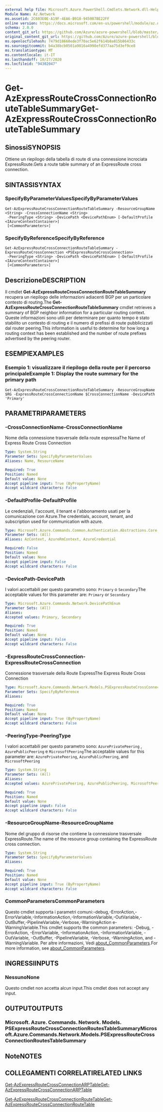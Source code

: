 ```yaml
---
external help file: Microsoft.Azure.PowerShell.Cmdlets.Network.dll-Help.xml
Module Name: Az.Network
ms.assetid: 2C603E0E-A19F-4EA6-B918-945007BE22FF
online version: https://docs.microsoft.com/en-us/powershell/module/az.network/get-azexpressroutecrossconnectionroutetablesummary
schema: 2.0.0
content_git_url: https://github.com/Azure/azure-powershell/blob/master/src/Network/Network/help/Get-AzExpressRouteCrossConnectionRouteTableSummary.md
original_content_git_url: https://github.com/Azure/azure-powershell/blob/master/src/Network/Network/help/Get-AzExpressRouteCrossConnectionRouteTableSummary.md
ms.openlocfilehash: 7479d18660ede3f70ac5e62f614b8a815b86433c
ms.sourcegitcommit: b4a38bcb0501a9016a4998efd377aa75d3ef9ce8
ms.translationtype: MT
ms.contentlocale: it-IT
ms.lasthandoff: 10/27/2020
ms.locfileid: "94302047"
---
```

# <span data-ttu-id="7d7aa-101">Get-AzExpressRouteCrossConnectionRouteTableSummary</span><span class="sxs-lookup"><span data-stu-id="7d7aa-101">Get-AzExpressRouteCrossConnectionRouteTableSummary</span></span>

## <span data-ttu-id="7d7aa-102">Sinossi</span><span class="sxs-lookup"><span data-stu-id="7d7aa-102">SYNOPSIS</span></span>
<span data-ttu-id="7d7aa-103">Ottiene un riepilogo della tabella di route di una connessione incrociata ExpressRoute.</span><span class="sxs-lookup"><span data-stu-id="7d7aa-103">Gets a route table summary of an ExpressRoute cross connection.</span></span>

## <span data-ttu-id="7d7aa-104">SINTASSI</span><span class="sxs-lookup"><span data-stu-id="7d7aa-104">SYNTAX</span></span>

### <span data-ttu-id="7d7aa-105">SpecifyByParameterValues</span><span class="sxs-lookup"><span data-stu-id="7d7aa-105">SpecifyByParameterValues</span></span>
```
Get-AzExpressRouteCrossConnectionRouteTableSummary -ResourceGroupName <String> -CrossConnectionName <String>
 -PeeringType <String> -DevicePath <DevicePathEnum> [-DefaultProfile <IAzureContextContainer>]
 [<CommonParameters>]
```

### <span data-ttu-id="7d7aa-106">SpecifyByReference</span><span class="sxs-lookup"><span data-stu-id="7d7aa-106">SpecifyByReference</span></span>
```
Get-AzExpressRouteCrossConnectionRouteTableSummary -ExpressRouteCrossConnection <PSExpressRouteCrossConnection>
 -PeeringType <String> -DevicePath <DevicePathEnum> [-DefaultProfile <IAzureContextContainer>]
 [<CommonParameters>]
```

## <span data-ttu-id="7d7aa-107">Descrizione</span><span class="sxs-lookup"><span data-stu-id="7d7aa-107">DESCRIPTION</span></span>
<span data-ttu-id="7d7aa-108">Il cmdlet **Get-AzExpressRouteCrossConnectionRouteTableSummary** recupera un riepilogo delle informazioni adiacenti BGP per un particolare contesto di routing.</span><span class="sxs-lookup"><span data-stu-id="7d7aa-108">The **Get-AzExpressRouteCrossConnectionRouteTableSummary** cmdlet retrieves a summary of BGP neighbor information for a particular routing context.</span></span> <span data-ttu-id="7d7aa-109">Queste informazioni sono utili per determinare per quanto tempo è stato stabilito un contesto di routing e il numero di prefissi di route pubblicizzati dal router peering.</span><span class="sxs-lookup"><span data-stu-id="7d7aa-109">This information is useful to determine for how long a routing context has been established and the number of route prefixes advertised by the peering router.</span></span>

## <span data-ttu-id="7d7aa-110">ESEMPI</span><span class="sxs-lookup"><span data-stu-id="7d7aa-110">EXAMPLES</span></span>

### <span data-ttu-id="7d7aa-111">Esempio 1: visualizzare il riepilogo della route per il percorso principale</span><span class="sxs-lookup"><span data-stu-id="7d7aa-111">Example 1: Display the route summary for the primary path</span></span>
```
Get-AzExpressRouteCrossConnectionRouteTableSummary -ResourceGroupName $RG -ExpressRouteCrossConnectionName $CrossConnectionName -DevicePath 'Primary'
```

## <span data-ttu-id="7d7aa-112">PARAMETRI</span><span class="sxs-lookup"><span data-stu-id="7d7aa-112">PARAMETERS</span></span>

### <span data-ttu-id="7d7aa-113">-CrossConnectionName</span><span class="sxs-lookup"><span data-stu-id="7d7aa-113">-CrossConnectionName</span></span>
<span data-ttu-id="7d7aa-114">Nome della connessione trasversale della route espressa</span><span class="sxs-lookup"><span data-stu-id="7d7aa-114">The Name of Express Route Cross Connection</span></span>

```yaml
Type: System.String
Parameter Sets: SpecifyByParameterValues
Aliases: Name, ResourceName

Required: True
Position: Named
Default value: None
Accept pipeline input: True (ByPropertyName)
Accept wildcard characters: False
```

### <span data-ttu-id="7d7aa-115">-DefaultProfile</span><span class="sxs-lookup"><span data-stu-id="7d7aa-115">-DefaultProfile</span></span>
<span data-ttu-id="7d7aa-116">Le credenziali, l'account, il tenant e l'abbonamento usati per la comunicazione con Azure.</span><span class="sxs-lookup"><span data-stu-id="7d7aa-116">The credentials, account, tenant, and subscription used for communication with azure.</span></span>

```yaml
Type: Microsoft.Azure.Commands.Common.Authentication.Abstractions.Core.IAzureContextContainer
Parameter Sets: (All)
Aliases: AzContext, AzureRmContext, AzureCredential

Required: False
Position: Named
Default value: None
Accept pipeline input: False
Accept wildcard characters: False
```

### <span data-ttu-id="7d7aa-117">-DevicePath</span><span class="sxs-lookup"><span data-stu-id="7d7aa-117">-DevicePath</span></span>
<span data-ttu-id="7d7aa-118">I valori accettabili per questo parametro sono: `Primary` o `Secondary`</span><span class="sxs-lookup"><span data-stu-id="7d7aa-118">The acceptable values for this parameter are: `Primary` or `Secondary`</span></span>

```yaml
Type: Microsoft.Azure.Commands.Network.DevicePathEnum
Parameter Sets: (All)
Aliases:
Accepted values: Primary, Secondary

Required: True
Position: Named
Default value: None
Accept pipeline input: False
Accept wildcard characters: False
```

### <span data-ttu-id="7d7aa-119">-ExpressRouteCrossConnection</span><span class="sxs-lookup"><span data-stu-id="7d7aa-119">-ExpressRouteCrossConnection</span></span>
<span data-ttu-id="7d7aa-120">Connessione trasversale della Route Express</span><span class="sxs-lookup"><span data-stu-id="7d7aa-120">The Express Route Cross Connection</span></span>

```yaml
Type: Microsoft.Azure.Commands.Network.Models.PSExpressRouteCrossConnection
Parameter Sets: SpecifyByReference
Aliases:

Required: True
Position: Named
Default value: None
Accept pipeline input: True (ByPropertyName)
Accept wildcard characters: False
```

### <span data-ttu-id="7d7aa-121">-PeeringType</span><span class="sxs-lookup"><span data-stu-id="7d7aa-121">-PeeringType</span></span>
<span data-ttu-id="7d7aa-122">I valori accettabili per questo parametro sono: `AzurePrivatePeering` , `AzurePublicPeering` e `MicrosoftPeering`</span><span class="sxs-lookup"><span data-stu-id="7d7aa-122">The acceptable values for this parameter are: `AzurePrivatePeering`, `AzurePublicPeering`, and `MicrosoftPeering`</span></span>

```yaml
Type: System.String
Parameter Sets: (All)
Aliases:
Accepted values: AzurePrivatePeering, AzurePublicPeering, MicrosoftPeering

Required: True
Position: Named
Default value: None
Accept pipeline input: False
Accept wildcard characters: False
```

### <span data-ttu-id="7d7aa-123">-ResourceGroupName</span><span class="sxs-lookup"><span data-stu-id="7d7aa-123">-ResourceGroupName</span></span>
<span data-ttu-id="7d7aa-124">Nome del gruppo di risorse che contiene la connessione trasversale ExpressRoute.</span><span class="sxs-lookup"><span data-stu-id="7d7aa-124">The name of the resource group containing the ExpressRoute cross connection.</span></span>

```yaml
Type: System.String
Parameter Sets: SpecifyByParameterValues
Aliases:

Required: True
Position: Named
Default value: None
Accept pipeline input: True (ByPropertyName)
Accept wildcard characters: False
```

### <span data-ttu-id="7d7aa-125">CommonParameters</span><span class="sxs-lookup"><span data-stu-id="7d7aa-125">CommonParameters</span></span>
<span data-ttu-id="7d7aa-126">Questo cmdlet supporta i parametri comuni:-debug,-ErrorAction,-ErrorVariable,-InformationAction,-InformationVariable,-OutVariable,-OutBuffer,-PipelineVariable,-Verbose,-WarningAction e-WarningVariable.</span><span class="sxs-lookup"><span data-stu-id="7d7aa-126">This cmdlet supports the common parameters: -Debug, -ErrorAction, -ErrorVariable, -InformationAction, -InformationVariable, -OutVariable, -OutBuffer, -PipelineVariable, -Verbose, -WarningAction, and -WarningVariable.</span></span> <span data-ttu-id="7d7aa-127">Per altre informazioni, Vedi [about_CommonParameters](http://go.microsoft.com/fwlink/?LinkID=113216).</span><span class="sxs-lookup"><span data-stu-id="7d7aa-127">For more information, see [about_CommonParameters](http://go.microsoft.com/fwlink/?LinkID=113216).</span></span>

## <span data-ttu-id="7d7aa-128">INGRESSI</span><span class="sxs-lookup"><span data-stu-id="7d7aa-128">INPUTS</span></span>

### <span data-ttu-id="7d7aa-129">Nessuno</span><span class="sxs-lookup"><span data-stu-id="7d7aa-129">None</span></span>
<span data-ttu-id="7d7aa-130">Questo cmdlet non accetta alcun input.</span><span class="sxs-lookup"><span data-stu-id="7d7aa-130">This cmdlet does not accept any input.</span></span>

## <span data-ttu-id="7d7aa-131">OUTPUT</span><span class="sxs-lookup"><span data-stu-id="7d7aa-131">OUTPUTS</span></span>

### <span data-ttu-id="7d7aa-132">Microsoft. Azure. Commands. Network. Models. PSExpressRouteCrossConnectionRoutesTableSummary</span><span class="sxs-lookup"><span data-stu-id="7d7aa-132">Microsoft.Azure.Commands.Network.Models.PSExpressRouteCrossConnectionRoutesTableSummary</span></span>

## <span data-ttu-id="7d7aa-133">Note</span><span class="sxs-lookup"><span data-stu-id="7d7aa-133">NOTES</span></span>

## <span data-ttu-id="7d7aa-134">COLLEGAMENTI CORRELATI</span><span class="sxs-lookup"><span data-stu-id="7d7aa-134">RELATED LINKS</span></span>

[<span data-ttu-id="7d7aa-135">Get-AzExpressRouteCrossConnectionARPTable</span><span class="sxs-lookup"><span data-stu-id="7d7aa-135">Get-AzExpressRouteCrossConnectionARPTable</span></span>](Get-AzExpressRouteCrossConnectionARPTable.md)

[<span data-ttu-id="7d7aa-136">Get-AzExpressRouteCrossConnectionRouteTable</span><span class="sxs-lookup"><span data-stu-id="7d7aa-136">Get-AzExpressRouteCrossConnectionRouteTable</span></span>](Get-AzExpressRouteCrossConnectionRouteTable.md)
